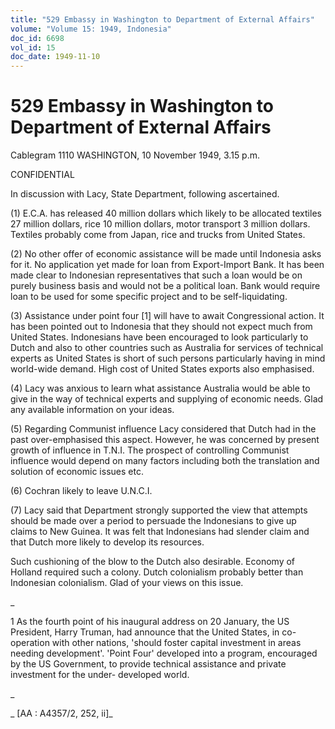 ```yaml
---
title: "529 Embassy in Washington to Department of External Affairs"
volume: "Volume 15: 1949, Indonesia"
doc_id: 6698
vol_id: 15
doc_date: 1949-11-10
---
```


# 529 Embassy in Washington to Department of External Affairs

Cablegram 1110 WASHINGTON, 10 November 1949, 3.15 p.m.

CONFIDENTIAL

In discussion with Lacy, State Department, following ascertained.

(1) E.C.A. has released 40 million dollars which likely to be allocated textiles 27 million dollars, rice 10 million dollars, motor transport 3 million dollars. Textiles probably come from Japan, rice and trucks from United States.

(2) No other offer of economic assistance will be made until Indonesia asks for it. No application yet made for loan from Export-Import Bank. It has been made clear to Indonesian representatives that such a loan would be on purely business basis and would not be a political loan. Bank would require loan to be used for some specific project and to be self-liquidating.

(3) Assistance under point four [1] will have to await Congressional action. It has been pointed out to Indonesia that they should not expect much from United States. Indonesians have been encouraged to look particularly to Dutch and also to other countries such as Australia for services of technical experts as United States is short of such persons particularly having in mind world-wide demand. High cost of United States exports also emphasised.

(4) Lacy was anxious to learn what assistance Australia would be able to give in the way of technical experts and supplying of economic needs. Glad any available information on your ideas.

(5) Regarding Communist influence Lacy considered that Dutch had in the past over-emphasised this aspect. However, he was concerned by present growth of influence in T.N.I. The prospect of controlling Communist influence would depend on many factors including both the translation and solution of economic issues etc.

(6) Cochran likely to leave U.N.C.I.

(7) Lacy said that Department strongly supported the view that attempts should be made over a period to persuade the Indonesians to give up claims to New Guinea. It was felt that Indonesians had slender claim and that Dutch more likely to develop its resources.

Such cushioning of the blow to the Dutch also desirable. Economy of Holland required such a colony. Dutch colonialism probably better than Indonesian colonialism. Glad of your views on this issue.

_

1 As the fourth point of his inaugural address on 20 January, the US President, Harry Truman, had announce that the United States, in co-operation with other nations, 'should foster capital investment in areas needing development'. 'Point Four' developed into a program, encouraged by the US Government, to provide technical assistance and private investment for the under- developed world.

_

_ [AA : A4357/2, 252, ii]_
